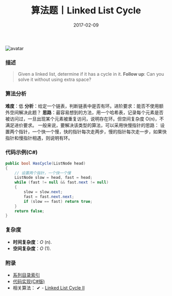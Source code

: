 ﻿---
title: 算法题丨Linked List Cycle
tags:
  - 算法
  - 编程技巧
  - 数据结构
categories: 计算机基础
date: 2017-02-09
---
![avatar](https://mysite.bj.bcebos.com/images/articles/590a4b2c-572a-41bc-bdf6-ad1113b8aff0.jpg)

### 描述
>Given a linked list, determine if it has a cycle in it.
**Follow up**:
Can you solve it without using extra space?

<!-- more -->

### 算法分析
**难度**：低
**分析**：给定一个链表，判断链表中是否有环。进阶要求：能否不使用额外空间解决此题？ 
**思路**：最容易想到的方法，用一个哈希表，记录每个元素是否被访问过，一旦出现某个元素被重复访问，说明存在环。但空间复杂度 O(n)，不满足进价要求。
一般来说，要解决该类型的算法，可以采用快慢指针的思路：
设置两个指针，一个快一个慢，快的指针每次走两步，慢的指针每次走一步，如果快指针和慢指针相遇，则说明有环。

### 代码示例(C#)
```csharp
public bool HasCycle(ListNode head)
{
    // 设置两个指针，一个快一个慢
    ListNode slow = head, fast = head;
    while (fast != null && fast.next != null)
    {
        slow = slow.next;
        fast = fast.next.next;
        if (slow == fast) return true;
    }
    return false;
}
```

### 复杂度
- **时间复杂度**：*O* (n). 
- **空间复杂度**：*O* (1).

### 附录
- [系列目录索引](/posts/algorithm/index/)
- [代码实现(C#版)](https://github.com/lizzie2008/LeetCode.git)
- 相关算法：
✔ - [Linked List Cycle II](/posts/algorithm/041.Linked.List.Cycle.II/)